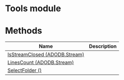 # Tools module

# Methods

|Name|Description|
|---|---|
|[IsStreamClosed (ADODB.Stream)](./IsStreamClosed.md)||
|[LinesCount (ADODB.Stream)](./LinesCount.md)||
|[SelectFolder ()](./SelectFolder.md)||
